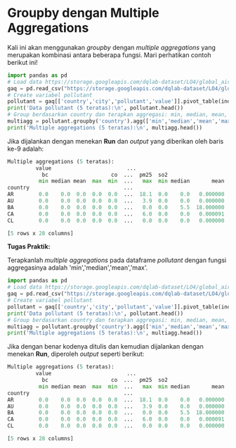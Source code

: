 # Groupby dengan Multiple Aggregations

Kali ini akan menggunakan _groupby_ dengan _multiple aggregations_ yang merupakan kombinasi antara beberapa fungsi. Mari perhatikan contoh berikut ini!

```python
import pandas as pd
# Load data https://storage.googleapis.com/dqlab-dataset/LO4/global_air_quality_4000rows.csv
gaq = pd.read_csv("https://storage.googleapis.com/dqlab-dataset/LO4/global_air_quality_4000rows.csv")
# Create variabel pollutant 
pollutant = gaq[['country','city','pollutant','value']].pivot_table(index=['country','city'],columns='pollutant').fillna(0)
print('Data pollutant (5 teratas):\n', pollutant.head())
# Group berdasarkan country dan terapkan aggregasi: min, median, mean, max
multiagg = pollutant.groupby('country').agg(['min','median','mean','max'])
print('Multiple aggregations (5 teratas):\n', multiagg.head())
```

Jika dijalankan dengan menekan **Run** dan _output_ yang diberikan oleh baris ke-9 adalah:
```python
Multiple aggregations (5 teratas):
         value                        ...                                     
           bc                    co  ...  pm25  so2                          
          min median mean  max  min  ...   max  min median       mean     max
country                              ...                                     
AR        0.0    0.0  0.0  0.0  0.0  ...  18.1  0.0    0.0   0.000000   0.000
AU        0.0    0.0  0.0  0.0  0.0  ...   3.9  0.0    0.0   0.000000   0.000
BA        0.0    0.0  0.0  0.0  0.0  ...   0.0  0.0    5.5  18.000000  78.000
CA        0.0    0.0  0.0  0.0  0.0  ...   6.0  0.0    0.0   0.000091   0.001
CL        0.0    0.0  0.0  0.0  0.0  ...   0.0  0.0    0.0   0.000000   0.000

[5 rows x 28 columns]
```

**Tugas Praktik:**

Terapkanlah _multiple aggregations_ pada dataframe _pollutant_ dengan fungsi aggregasinya adalah 'min','median','mean','max'.

```python
import pandas as pd
# Load data https://storage.googleapis.com/dqlab-dataset/LO4/global_air_quality_4000rows.csv
gaq = pd.read_csv("https://storage.googleapis.com/dqlab-dataset/LO4/global_air_quality_4000rows.csv")
# Create variabel pollutant 
pollutant = gaq[['country','city','pollutant','value']].pivot_table(index=['country','city'],columns='pollutant').fillna(0)
print('Data pollutant (5 teratas):\n', pollutant.head())
# Group berdasarkan country dan terapkan aggregasi: min, median, mean, max
multiagg = pollutant.groupby('country').agg(['min','median','mean','max'])
print('Multiple aggregations (5 teratas):\n', multiagg.head())
```

Jika dengan benar kodenya ditulis dan kemudian dijalankan dengan menekan **Run**, diperoleh _output_ seperti berikut:

```python
Multiple aggregations (5 teratas):
         value                        ...                                     
           bc                    co  ...  pm25  so2                          
          min median mean  max  min  ...   max  min median       mean     max
country                              ...                                     
AR        0.0    0.0  0.0  0.0  0.0  ...  18.1  0.0    0.0   0.000000   0.000
AU        0.0    0.0  0.0  0.0  0.0  ...   3.9  0.0    0.0   0.000000   0.000
BA        0.0    0.0  0.0  0.0  0.0  ...   0.0  0.0    5.5  18.000000  78.000
CA        0.0    0.0  0.0  0.0  0.0  ...   6.0  0.0    0.0   0.000091   0.001
CL        0.0    0.0  0.0  0.0  0.0  ...   0.0  0.0    0.0   0.000000   0.000

[5 rows x 28 columns]
```
